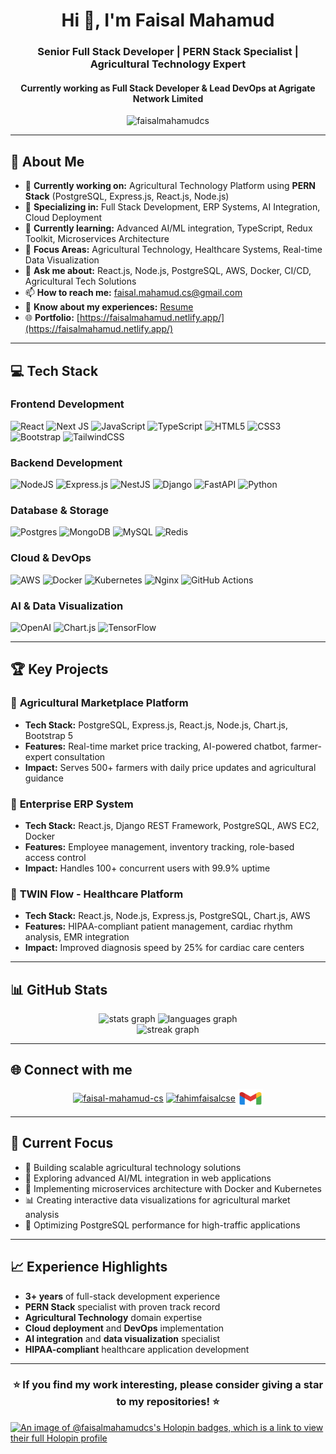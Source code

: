 <h1 align="center">Hi 👋, I'm Faisal Mahamud</h1>
<h3 align="center">Senior Full Stack Developer | PERN Stack Specialist | Agricultural Technology Expert</h3>
<h4 align="center">Currently working as Full Stack Developer & Lead DevOps at Agrigate Network Limited</h4>

<p align="center">
  <img src="https://komarev.com/ghpvc/?username=faisalmahamudcs&label=Profile%20views&color=0e75b6&style=flat" alt="faisalmahamudcs" />
</p>

---

## 🚀 About Me

- 🔭 **Currently working on:** Agricultural Technology Platform using **PERN Stack** (PostgreSQL, Express.js, React.js, Node.js)
- 💼 **Specializing in:** Full Stack Development, ERP Systems, AI Integration, Cloud Deployment
- 🌱 **Currently learning:** Advanced AI/ML integration, TypeScript, Redux Toolkit, Microservices Architecture
- 🎯 **Focus Areas:** Agricultural Technology, Healthcare Systems, Real-time Data Visualization
- 💬 **Ask me about:** React.js, Node.js, PostgreSQL, AWS, Docker, CI/CD, Agricultural Tech Solutions
- 📫 **How to reach me:** faisal.mahamud.cs@gmail.com
- 📄 **Know about my experiences:** [Resume](https://drive.google.com/file/d/1c0N9mbY07TJUGoHwN1LCCv7SBebmHjLI/view?usp=sharing)
- 🌐 **Portfolio:** [https://faisalmahamud.netlify.app/](https://faisalmahamud.netlify.app/)

---

## 💻 Tech Stack

### **Frontend Development**
![React](https://img.shields.io/badge/react-%2320232a.svg?style=for-the-badge&logo=react&logoColor=%2361DAFB)
![Next JS](https://img.shields.io/badge/Next-black?style=for-the-badge&logo=next.js&logoColor=white)
![JavaScript](https://img.shields.io/badge/javascript-%23323330.svg?style=for-the-badge&logo=javascript&logoColor=%23F7DF1E)
![TypeScript](https://img.shields.io/badge/typescript-%23007ACC.svg?style=for-the-badge&logo=typescript&logoColor=white)
![HTML5](https://img.shields.io/badge/html5-%23E34F26.svg?style=for-the-badge&logo=html5&logoColor=white)
![CSS3](https://img.shields.io/badge/css3-%231572B6.svg?style=for-the-badge&logo=css3&logoColor=white)
![Bootstrap](https://img.shields.io/badge/bootstrap-%23563D7C.svg?style=for-the-badge&logo=bootstrap&logoColor=white)
![TailwindCSS](https://img.shields.io/badge/tailwindcss-%2338B2AC.svg?style=for-the-badge&logo=tailwind-css&logoColor=white)

### **Backend Development**
![NodeJS](https://img.shields.io/badge/node.js-6DA55F?style=for-the-badge&logo=node.js&logoColor=white)
![Express.js](https://img.shields.io/badge/express.js-%23404d59.svg?style=for-the-badge&logo=express&logoColor=%2361DAFB)
![NestJS](https://img.shields.io/badge/nestjs-%23E0234E.svg?style=for-the-badge&logo=nestjs&logoColor=white)
![Django](https://img.shields.io/badge/django-%23092E20.svg?style=for-the-badge&logo=django&logoColor=white)
![FastAPI](https://img.shields.io/badge/FastAPI-005571?style=for-the-badge&logo=fastapi)
![Python](https://img.shields.io/badge/python-3670A0?style=for-the-badge&logo=python&logoColor=ffdd54)

### **Database & Storage**
![Postgres](https://img.shields.io/badge/postgres-%23316192.svg?style=for-the-badge&logo=postgresql&logoColor=white)
![MongoDB](https://img.shields.io/badge/MongoDB-%234ea94b.svg?style=for-the-badge&logo=mongodb&logoColor=white)
![MySQL](https://img.shields.io/badge/mysql-%2300f.svg?style=for-the-badge&logo=mysql&logoColor=white)
![Redis](https://img.shields.io/badge/redis-%23DD0031.svg?style=for-the-badge&logo=redis&logoColor=white)

### **Cloud & DevOps**
![AWS](https://img.shields.io/badge/AWS-%23FF9900.svg?style=for-the-badge&logo=amazon-aws&logoColor=white)
![Docker](https://img.shields.io/badge/docker-%230db7ed.svg?style=for-the-badge&logo=docker&logoColor=white)
![Kubernetes](https://img.shields.io/badge/kubernetes-%23326ce5.svg?style=for-the-badge&logo=kubernetes&logoColor=white)
![Nginx](https://img.shields.io/badge/nginx-%23009639.svg?style=for-the-badge&logo=nginx&logoColor=white)
![GitHub Actions](https://img.shields.io/badge/github%20actions-%232671E5.svg?style=for-the-badge&logo=githubactions&logoColor=white)

### **AI & Data Visualization**
![OpenAI](https://img.shields.io/badge/OpenAI-412991?style=for-the-badge&logo=openai&logoColor=white)
![Chart.js](https://img.shields.io/badge/chart.js-F5788D.svg?style=for-the-badge&logo=chart.js&logoColor=white)
![TensorFlow](https://img.shields.io/badge/TensorFlow-%23FF6F00.svg?style=for-the-badge&logo=TensorFlow&logoColor=white)

---

## 🏆 Key Projects

### 🌾 **Agricultural Marketplace Platform** 
- **Tech Stack:** PostgreSQL, Express.js, React.js, Node.js, Chart.js, Bootstrap 5
- **Features:** Real-time market price tracking, AI-powered chatbot, farmer-expert consultation
- **Impact:** Serves 500+ farmers with daily price updates and agricultural guidance

### 🏢 **Enterprise ERP System**
- **Tech Stack:** React.js, Django REST Framework, PostgreSQL, AWS EC2, Docker
- **Features:** Employee management, inventory tracking, role-based access control
- **Impact:** Handles 100+ concurrent users with 99.9% uptime

### 🏥 **TWIN Flow - Healthcare Platform**
- **Tech Stack:** React.js, Node.js, Express.js, PostgreSQL, Chart.js, AWS
- **Features:** HIPAA-compliant patient management, cardiac rhythm analysis, EMR integration
- **Impact:** Improved diagnosis speed by 25% for cardiac care centers

---

## 📊 GitHub Stats

<div align="center">
  <img src="https://github-readme-stats.vercel.app/api?username=faisalmahamudcs&hide_title=false&hide_rank=false&show_icons=true&include_all_commits=true&count_private=true&disable_animations=false&theme=dracula&locale=en&hide_border=false" height="150" alt="stats graph"  />
  <img src="https://github-readme-stats.vercel.app/api/top-langs?username=faisalmahamudcs&locale=en&hide_title=false&layout=compact&card_width=320&langs_count=5&theme=dracula&hide_border=false" height="150" alt="languages graph"  />
</div>

<div align="center">
  <img src="https://streak-stats.demolab.com?user=faisalmahamudcs&locale=en&mode=daily&theme=dracula&hide_border=false&border_radius=5" height="150" alt="streak graph"  />
</div>

---

## 🌐 Connect with me

<p align="center">
<a href="https://linkedin.com/in/faisal-mahamud-cs" target="_blank"><img align="center" src="https://raw.githubusercontent.com/rahuldkjain/github-profile-readme-generator/master/src/images/icons/Social/linked-in-alt.svg" alt="faisal-mahamud-cs" height="30" width="40" /></a>
<a href="https://fb.com/fahimfaisalcse" target="_blank"><img align="center" src="https://raw.githubusercontent.com/rahuldkjain/github-profile-readme-generator/master/src/images/icons/Social/facebook.svg" alt="fahimfaisalcse" height="30" width="40" /></a>
<a href="mailto:faisal.mahamud.cs@gmail.com" target="_blank"><img align="center" src="https://raw.githubusercontent.com/rahuldkjain/github-profile-readme-generator/master/src/images/icons/Social/gmail.svg" alt="gmail" height="30" width="40" /></a>
</p>

---

## 🎯 Current Focus

- 🔭 Building scalable agricultural technology solutions
- 🌱 Exploring advanced AI/ML integration in web applications
- 🚀 Implementing microservices architecture with Docker and Kubernetes
- 📊 Creating interactive data visualizations for agricultural market analysis
- 🔧 Optimizing PostgreSQL performance for high-traffic applications

---

## 📈 Experience Highlights

- **3+ years** of full-stack development experience
- **PERN Stack** specialist with proven track record
- **Agricultural Technology** domain expertise
- **Cloud deployment** and **DevOps** implementation
- **AI integration** and **data visualization** specialist
- **HIPAA-compliant** healthcare application development

---

<div align="center">
  <h3>⭐ If you find my work interesting, please consider giving a star to my repositories! ⭐</h3>
</div>

[![An image of @faisalmahamudcs's Holopin badges, which is a link to view their full Holopin profile](https://holopin.me/faisalmahamudcs)](https://holopin.io/@faisalmahamudcs)
